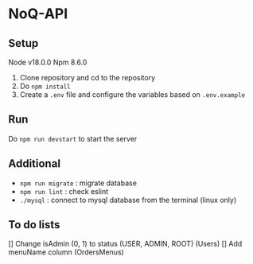 # NoQ-API

## Setup
Node v18.0.0
Npm 8.6.0

1. Clone repository and cd to the repository
2. Do ```npm install```
3. Create a ```.env``` file and configure the variables based on ```.env.example```

## Run
Do ```npm run devstart``` to start the server

## Additional
- ```npm run migrate``` : migrate database
- ```npm run lint```    : check eslint
- ```./mysql```         : connect to mysql database from the terminal (linux only)

## To do lists
[] Change isAdmin (0, 1) to status (USER, ADMIN, ROOT) (Users)
[] Add menuName column (OrdersMenus)